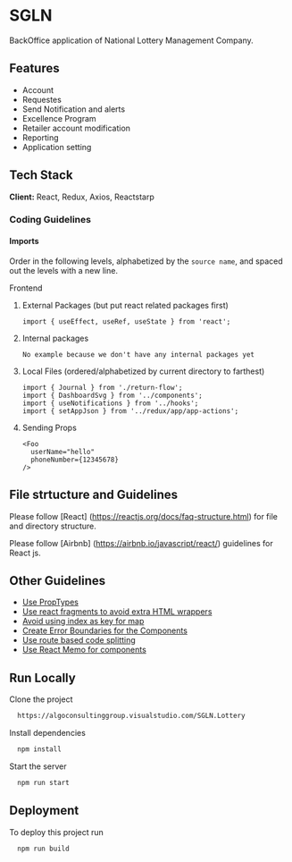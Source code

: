 
# SGLN

BackOffice application of National Lottery Management Company.

## Features

- Account
- Requestes
- Send Notification and alerts
- Excellence Program
- Retailer account modification
- Reporting
- Application setting

  
## Tech Stack

**Client:** React, Redux, Axios, Reactstarp
  ### Coding Guidelines

#### Imports

Order in the following levels, alphabetized by the `source name`, and spaced out the levels with a new line.

Frontend

<ol>
<li>External Packages (but put react related packages first)</li>

```
import { useEffect, useRef, useState } from 'react';

```

<li>Internal packages</li>

```
No example because we don't have any internal packages yet
```

<li>Local Files (ordered/alphabetized by current directory to farthest)</li>

```
import { Journal } from './return-flow';
import { DashboardSvg } from '../components';
import { useNotifications } from '../hooks';
import { setAppJson } from '../redux/app/app-actions';
```
<li>Sending Props</li>

```
<Foo
  userName="hello"
  phoneNumber={12345678}
/>
```
</ol>

## File strtucture and Guidelines 


Please follow [React] (https://reactjs.org/docs/faq-structure.html) for file and directory structure.

Please follow [Airbnb] (https://airbnb.io/javascript/react/) guidelines for React js.

## Other Guidelines

* [Use PropTypes](https://reactjs.org/docs/typechecking-with-proptypes.html)
* [Use react fragments to avoid extra HTML wrappers](https://reactjs.org/docs/fragments.html)
* [Avoid using index as key for map](https://www.youtube.com/watch?v=xlPxnc5uUPQ)
* [Create Error Boundaries for the Components](https://reactjs.org/docs/error-boundaries.htm)
* [Use route based code splitting](https://reactjs.org/blog/2018/10/23/react-v-16-6.html)
* [Use React Memo for components](https://reactjs.org/blog/2018/10/23/react-v-16-6.html)

## Run Locally

Clone the project

```bash
  https://algoconsultinggroup.visualstudio.com/SGLN.Lottery
```

Install dependencies

```bash
  npm install
```

Start the server

```bash
  npm run start
```

  
## Deployment

To deploy this project run

```bash
  npm run build
```
